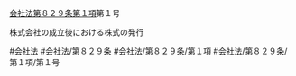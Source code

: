 [会社法第８２９条第１項](会社法＿＿＿＿第８２９条第１項)第１号

株式会社の成立後における株式の発行


#会社法
#会社法/第８２９条
#会社法/第８２９条/第１項
#会社法/第８２９条/第１項/第１号
